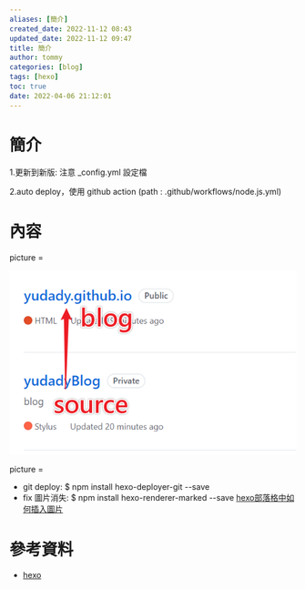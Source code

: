 ```yaml
---
aliases: [簡介]
created_date: 2022-11-12 08:43
updated_date: 2022-11-12 09:47
title: 簡介
author: tommy
categories: [blog]
tags: [hexo]
toc: true
date: 2022-04-06 21:12:01
---
```


# 簡介

1.更新到新版: 注意 _config.yml 設定檔

2.auto deploy，使用 github action (path : .github/workflows/node.js.yml)

<!--more-->

# 內容

picture =

![](../images/338c9de7.png)

picture =

- git deploy: $ npm install hexo-deployer-git --save
- fix 圖片消失:  $ npm install hexo-renderer-marked --save
[hexo部落格中如何插入圖片](https://github.com/hexojs/hexo-renderer-marked)

# 參考資料

- [hexo](https://hexo.io/zh-tw/docs/commands.html)

